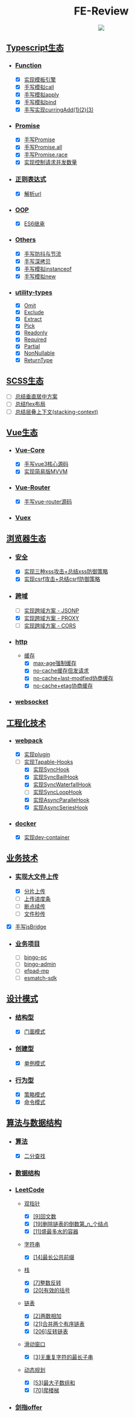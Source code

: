 <div align="center">
<h1 align="center"> FE-Review</h1>
<img  src="business/ekwing/pic/Web开发流程图.png"/>
</div>

## [Typescript生态](typescript)

- ### [Function](typescript/function)

  - [x] [实现模板引擎](typescript/function/template-engine)
  - [x] [手写模拟call](typescript/function/impl-call)
  - [x] [手写模拟apply](typescript/function/impl-apply)
  - [x] [手写模拟bind](typescript/function/impl-bind)
  - [x] [手写实现curringAdd(1)(2)(3)](typescript/function/curring)

- ### [Promise](typescript/promise)

  - [x] [手写Promise](typescript/promise/impl-promise)
  - [x] [手写Promise.all](typescript/promise/impl-promise-all)
  - [x] [手写Promise.race](typescript/promise/impl-promise-race)
  - [x] [实现控制请求并发数量](typescript/promise/impl-parallel)

- ### [正则表达式](typescript/regex)
  
  - [x] [解析url](typescript/regex/parse-url)

- ### [OOP](typescript/oop)
  
  - [x] [ES6继承](typescript/oop/inherit)

- ### [Others](typescript/others)

  - [x] [手写防抖与节流](typescript/others/debounce-throttle)
  - [x] [手写深拷贝](typescript/others/deep-clone)
  - [x] [手写模拟instanceof](typescript/others/impl-instanceof)
  - [x] [手写模拟new](typescript/others/impl-new)

- ### [utility-types](typescript/utility-types)

  - [x] [Omit](typescript/utility-types/Omit.ts)
  - [x] [Exclude](typescript/utility-types/Exclude.ts)
  - [x] [Extract](typescript/utility-types/Extract.ts)
  - [x] [Pick](typescript/utility-types/Pick.ts)
  - [x] [Readonly](typescript/utility-types/Readonly.ts)
  - [x] [Required](typescript/utility-types/Required.ts)
  - [x] [Partial](typescript/utility-types/Partial.ts)
  - [x] [NonNullable](typescript/utility-types/NonNullable.ts)
  - [x] [ReturnType](typescript/utility-types/ReturnType.ts)

## [SCSS生态](scss)

- [ ] [总结垂直居中方案]()
- [ ] [总结flex布局](scss/flex)
- [ ] [总结层叠上下文(stacking-context)](scss/stacking-context)

## [Vue生态](vue)

- ### [Vue-Core]()

  - [x] [手写vue3核心源码]()
  - [x] [实现简易版MVVM](vue/impl-mvvm)

- ### [Vue-Router](vue/vue-router)

  - [x] [手写vue-router源码](vue/vue-router)

- ### [Vuex]()

## [浏览器生态](browser)

- ### [安全](browser/security)

  - [x] [实现三种xss攻击+总结xss防御策略]()
  - [x] [实现csrf攻击+总结csrf防御策略]()

- ### [跨域](browser/cross-origin)

  - [ ] [实现跨域方案 - JSONP](browser/cross-origin/jsonp)
  - [x] [实现跨域方案 - PROXY](browser/cross-origin/proxy)
  - [ ] [实现跨域方案 - CORS](browser/cross-origin/cors)

- ### [http](browser/http)

  - [缓存](browser/http/web-cache)
    - [x] [max-age强制缓存]()
    - [x] [no-cache缓存但发请求]()
    - [x] [no-cache+last-modfied协商缓存](browser/http/cache/no-cache+last-modfied.js)
    - [x] [no-cache+etag协商缓存](browser/http/cache/no-cache+etag.js)

- ### [websocket](browser/websocket)

## [工程化技术](engineering)

- ### [webpack](engineering/webpack)

  - [x] [实现plugin](engineering/webpack/plugin)
  - [ ] [实现Tapable-Hooks](engineering/webpack/impl-tapable-hooks)
    - [x] [实现SyncHook](engineering/webpack/impl-tapable-hooks/sync-hook)
    - [x] [实现SyncBailHook](engineering/webpack/impl-tapable-hooks/sync-bail-hook)
    - [x] [实现SyncWaterfallHook](engineering/webpack/impl-tapable-hooks/sync-waterfalll-hook)
    - [ ] [实现SyncLoopHook]()
    - [x] [实现AsyncParalleHook](engineering/webpack/impl-tapable-hooks/async-paralle-hook)
    - [x] [实现AsyncSeriesHook](engineering/webpack/impl-tapable-hooks/async-paralle-hook)

- ### [docker](engineering/docker)

  - [x] [实现dev-container](engineering/docker/devcontainer-project)

## [业务技术](business)

- ### [实现大文件上传](business/file-upload)

  - [x] [分片上传]()
  - [ ] [上传进度条]()
  - [ ] [断点续传]()
  - [ ] [文件秒传]()
- [x] [手写jsBridge](business/hybrid)

- ### [业务项目](business/ekwing)

  - [ ] [bingo-pc](business/ekwing/业务相关/易辅业务线(miprogram+admin)/易辅校园客户端（teacher-pc-wisdom）)
  - [ ] [bingo-admin](business/ekwing/业务相关/易辅业务线(miprogram+admin)/易辅管理后台(admin-pc+bingo-admin))
  - [ ] [efpad-mp](business/ekwing/业务相关/易辅业务线(miprogram+admin)/易辅家长小程序(efpad-mp))
  - [ ] [esmatch-sdk](business/ekwing/业务相关/翼赛业务线(pc+admin+app)/翼赛SDK(competition-app+raceapp))

## [设计模式](design-pattern)

- ### [结构型](design-pattern/structural)

  - [x] [门面模式](design-pattern/structural/facade)

- ### [创建型](design-pattern/creational)

  - [x] [单例模式](design-pattern/creational/singleton)

- ### [行为型](design-pattern/behavioral)

  - [x] [策略模式](design-pattern/behavioral/strategy)
  - [x] [命令模式](design-pattern/behavioral/command)

## [算法与数据结构](leetcode)

- ### [算法](algorithms/algorithms)

  - [x] [二分查找](algorithms/algorithms/binary-search)

- ### [数据结构](algorithms/data-structures)

- ### [LeetCode](algorithms/leetcode)

  - [双指针](leetcode/two-pointers)

    - [x] [[9]回文数](leetcode/two-pointers/[9]回文数)
    - [x] [[19]删除链表的倒数第_n_个结点](leetcode/two-pointers/[19]删除链表的倒数第_n_个结点)
    - [x] [[11]盛最多水的容器](leetcode/two-pointers/[11]盛最多水的容器)

  - [字符串](leetcode/string)

    - [x] [[14]最长公共前缀](leetcode/string/[14]最长公共前缀)

  - [栈](leetcode/stack)

    - [x] [[7]整数反转](leetcode/stack/[7]整数反转)
    - [x] [[20]有效的括号](leetcode/stack/[20]有效的括号)

  - [链表](leetcode/linked-list)

    - [x] [[2]两数相加](leetcode/linked-list/[2]两数相加)
    - [x] [[21]合并两个有序链表](leetcode/linked-list/[21]合并两个有序链表)
    - [x] [[206]反转链表](leetcode/linked-list/[206]反转链表)

  - [滑动窗口](leetcode/sliding-window)

    - [x] [[3]无重复字符的最长子串](leetcode/sliding-window/[3]无重复字符的最长子串)

  - [动态规划](leetcode/dynamic-programming)

    - [x] [[53]最大子数组和](leetcode/dynamic-programming/[53]最大子数组和)
    - [x] [[70]爬楼梯](leetcode/dynamic-programming/[70]爬楼梯)

- ### [剑指offer](algorithms/jianzhi-offer)
